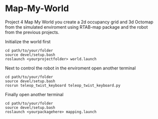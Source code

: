 
# Map-My-World

Project 4 Map My World you create a 2d occupancy grid and 3d Octomap from the simulated enviroment using RTAB-map package and the robot from the previous projects.


Initialize the world first
```
cd path/to/your/folder
source devel/setup.bash
roslaunch <yourprojectfolder> world.launch
```
Next to control the robot in the enviroment open another terminal
```
cd path/to/your/folder
source devel/setup.bash
rosrun teleop_twist_keyboard teleop_twist_keyboard.py
```
Finally open another terminal
```
cd path/to/your/folder
source devel/setup.bash
roslaunch <yourpackagehere> mapping.launch
```
